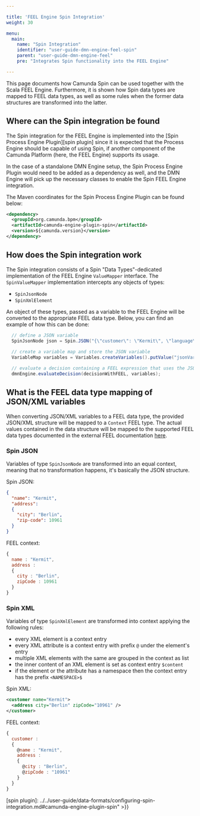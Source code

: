 ```yaml
---

title: 'FEEL Engine Spin Integration'
weight: 30

menu:
  main:
    name: "Spin Integration"
    identifier: "user-guide-dmn-engine-feel-spin"
    parent: "user-guide-dmn-engine-feel"
    pre: "Integrates Spin functionality into the FEEL Engine"

---
```


This page documents how Camunda Spin can be used together with the Scala FEEL Engine. Furthermore, 
it is shown how Spin data types are mapped to FEEL data types, as well as some rules when the 
former data structures are transformed into the latter.

## Where can the Spin integration be found

The Spin integration for the FEEL Engine is implemented into the 
[Spin Process Engine Plugin][spin plugin] since it is expected that the Process Engine should be 
capable of using Spin, if another component of the Camunda Platform (here, the FEEL Engine) 
supports its usage. 

In the case of a standalone DMN Engine setup, the Spin Process Engine Plugin would need to be added 
as a dependency as well, and the DMN Engine will pick up the necessary classes to enable the Spin
FEEL Engine integration.

The Maven coordinates for the Spin Process Engine Plugin can be found below:

```xml
<dependency>
  <groupId>org.camunda.bpm</groupId>
  <artifactId>camunda-engine-plugin-spin</artifactId>
  <version>${camunda.version}</version>
</dependency>
```

## How does the Spin integration work

The Spin integration consists of a Spin "Data Types"-dedicated implementation of the FEEL Engine
`ValueMapper` interface. The `SpinValueMapper` implementation intercepts any objects of types:

* `SpinJsonNode`
* `SpinXmlElement`
 
An object of these types, passed as a variable to the FEEL Engine will be converted to the
appropriate FEEL data type. Below, you can find an example of how this can be done: 

```java
  // define a JSON variable
  SpinJsonNode json = Spin.JSON("{\"customer\": \"Kermit\", \"language\": \"en\"}");
  
  // create a variable map and store the JSON variable
  VariableMap variables = Variables.createVariables().putValue("jsonVariable", json);

  // evaluate a decision containing a FEEL expression that uses the JSON variable
  dmnEngine.evaluateDecision(decisionWithFEEL, variables);
```

## What is the FEEL data type mapping of JSON/XML variables

When converting JSON/XML variables to a FEEL data type, the provided JSON/XML structure will be
mapped to a `Context` FEEL type. The actual values contained in the data structure will be mapped
to the supported FEEL data types documented in the external FEEL documentation [here][type doc].

### Spin JSON

Variables of type `SpinJsonNode` are transformed into an equal context, meaning that no
transformation happens, it's basically the JSON structure. 

Spin JSON:

```json
{ 
  "name": "Kermit", 
  "address": 
  {
    "city": "Berlin", 
    "zip-code": 10961
  }
}
```

FEEL context:

```js
{ 
  name : "Kermit",
  address : 
  {
    city : "Berlin",
    zipCode : 10961
  }
}
```

### Spin XML

Variables of type `SpinXmlElement` are transformed into context applying the following rules:

* every XML element is a context entry
* every XML attribute is a context entry with prefix `@` under the element's entry
* multiple XML elements with the same are grouped in the context as list 
* the inner content of an XML element is set as context entry `$content`   
* if the element or the attribute has a namespace then the context entry has the prefix `<NAMESPACE>$`

Spin XML:

```xml
<customer name="Kermit">
  <address city="Berlin" zipCode="10961" />
</customer>
```

FEEL context:

```js
{ 
  customer : 
  {
    @name : "Kermit",
    address : 
    {
      @city : "Berlin",
      @zipCode : "10961"
    }
  }
}
```

 
[type doc]: https://camunda.github.io/feel-scala/1.11/feel-data-types
[spin plugin]: ../../user-guide/data-formats/configuring-spin-integration.md#camunda-engine-plugin-spin" >}}
